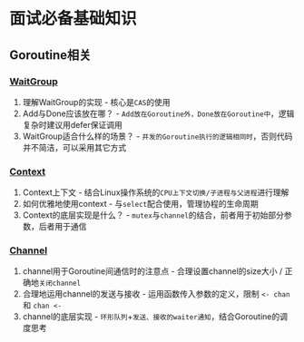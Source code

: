 # 面试必备基础知识

## Goroutine相关

### [WaitGroup](goroutine/wg.go)

1. 理解WaitGroup的实现 - 核心是`CAS`的使用
2. Add与Done应该放在哪？ - `Add放在Goroutine外，Done放在Goroutine中`，逻辑复杂时建议用defer保证调用
3. WaitGroup适合什么样的场景？ - `并发的Goroutine执行的逻辑相同时`，否则代码并不简洁，可以采用其它方式

### [Context](goroutine/ctx.go)

1. Context上下文 - 结合Linux操作系统的`CPU上下文切换/子进程与父进程`进行理解
2. 如何优雅地使用context - 与`select`配合使用，管理协程的生命周期
3. Context的底层实现是什么？ - `mutex`与`channel`的结合，前者用于初始部分参数，后者用于通信

### [Channel](goroutine/ch.go)

1. channel用于Goroutine间通信时的注意点 - 合理设置channel的size大小 / 正确地`关闭channel`
2. 合理地运用channel的发送与接收 - 运用函数传入参数的定义，限制 `<- chan` 和 `chan <-`
3. channel的底层实现 - `环形队列`+`发送、接收的waiter通知`，结合Goroutine的调度思考